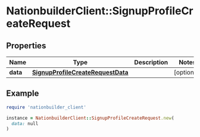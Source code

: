 # NationbuilderClient::SignupProfileCreateRequest

## Properties

| Name | Type | Description | Notes |
| ---- | ---- | ----------- | ----- |
| **data** | [**SignupProfileCreateRequestData**](SignupProfileCreateRequestData.md) |  | [optional] |

## Example

```ruby
require 'nationbuilder_client'

instance = NationbuilderClient::SignupProfileCreateRequest.new(
  data: null
)
```

